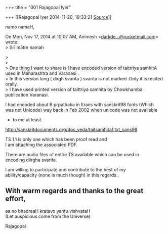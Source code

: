 +++
title = "001 Rajagopal Iyer"

+++
[[Rajagopal Iyer	2014-11-20, 19:33:21 [Source](https://groups.google.com/g/samskrita/c/c1sYs9Yr_YI)]]



namo namaH,  
  
On Mon, Nov 17, 2014 at 10:07 AM, Animesh \<[darkde...@rocketmail.com]()\> wrote:  
\> Srī mātre namah  

\>  
\>  
\> One thing I want to share is I have encoded version of taittriya samhitA used in Maharashtra and Varanasi .  
\> In this version long ( dirgh svarita ) svarita is not marked .Only it is recited orally.  
\> I have used printed version of taittriya samhita by Chowkhamba publication Varanasi.  
  

I had encoded about 6 prpathaka in Itrans with sanskrit98 fonts (Which  
was not Unicode) way back in Feb 2002 when unicode was not available  
- to me at least.  
  
<http://sanskritdocuments.org/doc_veda/taitsamhita1.txt_sans98>  
  
TS 1.1 is only one which has been proof read and  
I am attaching the associated PDF.  
  
There are audio files of entire TS available which can be used in  
encoding diirgha svarita.  
  
I am willing to participate and contribute to the best of my  
ability/capacity (none is much though) in this regards..  
  
With warm regards and thanks to the great effort,  
--  
aa no bhadraaH kratavo yantu vishvataH  
(Let auspicious come from the Universe)  
  
Rajagopal  

